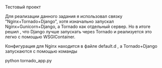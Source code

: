 ﻿Тестовый проект

Для реализации данного задания я использовал связку "Nginx+Tornado+Django", хотя изначально запускал Nginx+Gunicorn+Django, а Tornado как отдельный сервер. Но в итоге решил , что Django лучше запускать через Tornado и реализуется это легко с помощью WSGIContainer.

Конфигурация для Nginx находится в файле default.d , а Tornado+Django запускаются с помощью команды

python tornado_app.py

